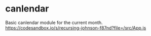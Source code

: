 # canlendar

Basic canlendar module for the current month.
https://codesandbox.io/s/recursing-johnson-f87nd?file=/src/App.js
